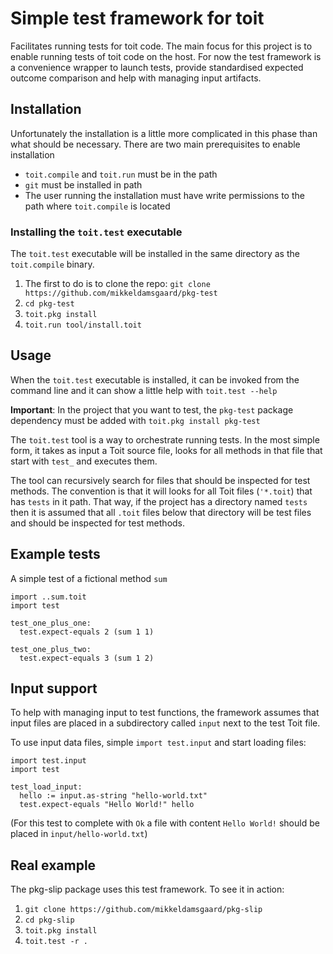 # Simple test framework for toit
Facilitates running tests for toit code. The main focus for this project 
is to enable running tests of toit code on the host. 
For now the test framework is a convenience wrapper to launch tests,
provide standardised expected outcome comparison and help with managing
input artifacts.

## Installation
Unfortunately the installation is a little more complicated in this phase
than what should be necessary. There are two main prerequisites to enable 
installation
* `toit.compile` and `toit.run` must be in the path
* `git` must be installed in path
* The user running the installation must have write permissions to the 
path where `toit.compile` is located

### Installing the `toit.test` executable
The `toit.test` executable will be installed in the same directory as the 
`toit.compile` binary.

1. The first to do is to clone the repo: `git clone https://github.com/mikkeldamsgaard/pkg-test`
2. `cd pkg-test`
3. `toit.pkg install`
4. `toit.run tool/install.toit`

## Usage
When the `toit.test` executable is installed, it can be invoked from 
the command line and it can show a little help with `toit.test --help`

**Important**: In the project that you want to test, the `pkg-test` package
dependency must be added with `toit.pkg install pkg-test`

The `toit.test` tool is a way to orchestrate running tests. In the most 
simple form, it takes as input a Toit source file, looks for all methods in
that file that start with `test_` and executes them.

The tool can recursively search for files that should be inspected for 
test methods. The convention is that it will looks for all Toit files (`'*.toit`) 
that has `tests` in it path. That way, if the project has a directory named
`tests` then it is assumed that all `.toit` files below that directory will
be test files and should be inspected for test methods.

## Example tests
A simple test of a fictional method `sum`

```toit
import ..sum.toit
import test

test_one_plus_one:
  test.expect-equals 2 (sum 1 1)
  
test_one_plus_two:
  test.expect-equals 3 (sum 1 2) 
```

## Input support
To help with managing input to test functions, the framework assumes that 
input files are placed in a subdirectory called `input` next to the test Toit file.

To use input data files, simple `import test.input` and start loading files:
```toit
import test.input
import test

test_load_input:
  hello := input.as-string "hello-world.txt"
  test.expect-equals "Hello World!" hello
```

(For this test to complete with `Ok` a file with content `Hello World!` should be 
placed in `input/hello-world.txt`)

## Real example
The pkg-slip package uses this test framework. To see it in action:
1. `git clone https://github.com/mikkeldamsgaard/pkg-slip`
2. `cd pkg-slip`
3. `toit.pkg install`
4. `toit.test -r .`
